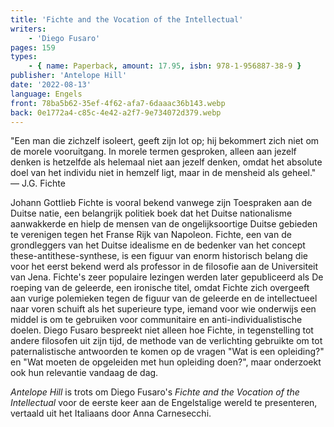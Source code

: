 ```yaml
---
title: 'Fichte and the Vocation of the Intellectual'
writers:
    - 'Diego Fusaro'
pages: 159
types:
    - { name: Paperback, amount: 17.95, isbn: 978-1-956887-38-9 }
publisher: 'Antelope Hill'
date: '2022-08-13'
language: Engels
front: 78ba5b62-35ef-4f62-afa7-6daaac36b143.webp
back: 0e1772a4-c85c-4e42-a2f7-9e734072d379.webp
---
```


"Een man die zichzelf isoleert, geeft zijn lot op; hij bekommert zich niet om de morele vooruitgang. In morele termen gesproken, alleen aan jezelf denken is hetzelfde als helemaal niet aan jezelf denken, omdat het absolute doel van het individu niet in hemzelf ligt, maar in de mensheid als geheel." — J.G. Fichte
 
Johann Gottlieb Fichte is vooral bekend vanwege zijn Toespraken aan de Duitse natie, een belangrijk politiek boek dat het Duitse nationalisme aanwakkerde en hielp de mensen van de ongelijksoortige Duitse gebieden te verenigen tegen het Franse Rijk van Napoleon. Fichte, een van de grondleggers van het Duitse idealisme en de bedenker van het concept these-antithese-synthese, is een figuur van enorm historisch belang die voor het eerst bekend werd als professor in de filosofie aan de Universiteit van Jena.
Fichte's zeer populaire lezingen werden later gepubliceerd als De roeping van de geleerde, een ironische titel, omdat Fichte zich overgeeft aan vurige polemieken tegen de figuur van de geleerde en de intellectueel naar voren schuift als het superieure type, iemand voor wie onderwijs een middel is om te gebruiken voor communitaire en anti-individualistische doelen. Diego Fusaro bespreekt niet alleen hoe Fichte, in tegenstelling tot andere filosofen uit zijn tijd, de methode van de verlichting gebruikte om tot paternalistische antwoorden te komen op de vragen "Wat is een opleiding?" en "Wat moeten de opgeleiden met hun opleiding doen?", maar onderzoekt ook hun relevantie vandaag de dag.

*Antelope Hill* is trots om Diego Fusaro's *Fichte and the Vocation of the Intellectual* voor de eerste keer aan de Engelstalige wereld te presenteren, vertaald uit het Italiaans door Anna Carnesecchi.
